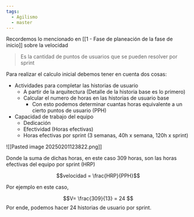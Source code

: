 ```yaml
---
tags:
  - Agilismo
  - master
---
```

Recordemos lo mencionado en [[1 - Fase de planeación de la fase de inicio]] sobre la velocidad

> Es la cantidad de puntos de usuarios que se pueden resolver por sprint 

Para realizar el calculo inicial debemos tener en cuenta dos cosas:
- Actividades para completar las historias de usuario
	- A partir de la arquitectura (Detalle de la historia base es lo primero)
	- Calcular el numero de horas en las historias de usuario base
		- Con esto podemos determinar cuantas horas equivalente a un cierto puntos de usuario (PPH)
- Capacidad de trabajo del equipo
	- Dedicación 
	- Efectividad (Horas efectivas)
	- Horas efectivas por sprint (3 semanas, 40h x semana, 120h x sprint)

![[Pasted image 20250201123822.png]]

Donde la suma de dichas horas, en este caso 309 horas, son las horas efectivas del equipo por sprint (HRP)

$$velocidad = \frac{HRP}{PPH}$$

Por ejemplo en este caso,

$$V= \frac{309}{13} = 24 $$
Por ende, podemos hacer 24 historias de usuario por sprint.


